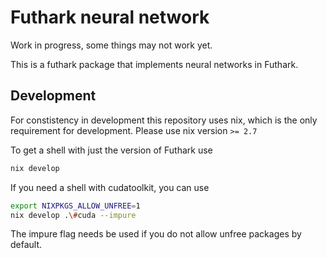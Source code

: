 # Futhark neural network

Work in progress, some things may not work yet.

This is a futhark package that implements neural networks in Futhark.

## Development

For constistency in development this repository uses nix, which is the only requirement for development.
Please use nix version `>= 2.7`

To get a shell with just the version of Futhark use

```bash
nix develop
```

If you need a shell with cudatoolkit, you can use

```bash
export NIXPKGS_ALLOW_UNFREE=1
nix develop .\#cuda --impure
```

The impure flag needs be used if you do not allow unfree packages by default.
